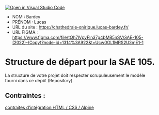 [![Open in Visual Studio Code](https://classroom.github.com/assets/open-in-vscode-c66648af7eb3fe8bc4f294546bfd86ef473780cde1dea487d3c4ff354943c9ae.svg)](https://classroom.github.com/online_ide?assignment_repo_id=9708409&assignment_repo_type=AssignmentRepo)
- NOM : Bardey
- PRÉNOM : Lucas
- URL du site : https://chathedrale-onirique.lucas-bardey.fr/
- URL FIGMA : https://www.figma.com/file/tQh7lVpvFln37p4bMB5nSV/SAE-105-(2022)-(Copy)?node-id=1314%3A922&t=Ucw0OL1MRS2U3mE1-1

# Structure de départ pour la SAE 105.

La structure de votre projet doit respecter scrupuleusement le modèle fourni dans ce dépôt (Repository).

## Contraintes :
[contraites d'intégration HTML / CSS / Alpine](https://moodle.univ-fcomte.fr/mod/page/view.php?id=645799)
